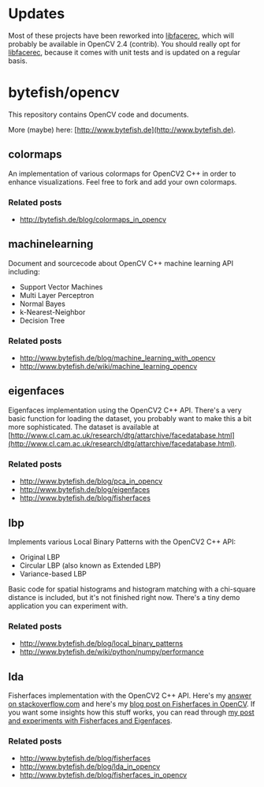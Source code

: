 # Updates #

Most of these projects have been reworked into [libfacerec](http://www.github.com/bytefish/libfacerec), which will probably be available in OpenCV 2.4 (contrib). You should really opt for [libfacerec](http://www.github.com/bytefish/libfacerec), because it comes with unit tests and is updated on a regular basis.

# bytefish/opencv #

This repository contains OpenCV code and documents.

More (maybe) here: [http://www.bytefish.de](http://www.bytefish.de).

## colormaps ##

An implementation of various colormaps for OpenCV2 C++ in order to enhance visualizations. Feel free to fork and add your own colormaps.

### Related posts ###

  * http://bytefish.de/blog/colormaps_in_opencv

## machinelearning ##

Document and sourcecode about OpenCV C++ machine learning API including:

  * Support Vector Machines
  * Multi Layer Perceptron
  * Normal Bayes
  * k-Nearest-Neighbor
  * Decision Tree

### Related posts ###
  
  * http://www.bytefish.de/blog/machine_learning_with_opencv
  * http://www.bytefish.de/wiki/machine_learning_opencv

## eigenfaces ##

Eigenfaces implementation using the OpenCV2 C++ API. There's a very basic function for loading the dataset, you probably want to make this a bit more sophisticated. The dataset is available at [http://www.cl.cam.ac.uk/research/dtg/attarchive/facedatabase.html](http://www.cl.cam.ac.uk/research/dtg/attarchive/facedatabase.html).

### Related posts ###

  * http://www.bytefish.de/blog/pca_in_opencv
  * http://www.bytefish.de/blog/eigenfaces
  * http://www.bytefish.de/blog/fisherfaces
  
## lbp ##

Implements various Local Binary Patterns with the OpenCV2 C++ API:
  
  * Original LBP
  * Circular LBP (also known as Extended LBP)
  * Variance-based LBP

Basic code for spatial histograms and histogram matching with a chi-square distance is included, but it's not finished right now. There's a tiny demo application you can experiment with.

### Related posts ###

  * http://www.bytefish.de/blog/local_binary_patterns
  * http://www.bytefish.de/wiki/python/numpy/performance
  
## lda ##

Fisherfaces implementation with the OpenCV2 C++ API. Here's my [answer on stackoverflow.com](http://stackoverflow.com/questions/7574623/c-face-detection-recognition-implementations/7864357#7864357) and here's my [blog post on Fisherfaces in OpenCV](http://www.bytefish.de/blog/fisherfaces_in_opencv). If you want some insights how this stuff works, you can read through [my post and experiments with Fisherfaces and Eigenfaces](http://www.bytefish.de/blog/fisherfaces).

### Related posts ###

  * http://www.bytefish.de/blog/fisherfaces
  * http://www.bytefish.de/blog/lda_in_opencv
  * http://www.bytefish.de/blog/fisherfaces_in_opencv

